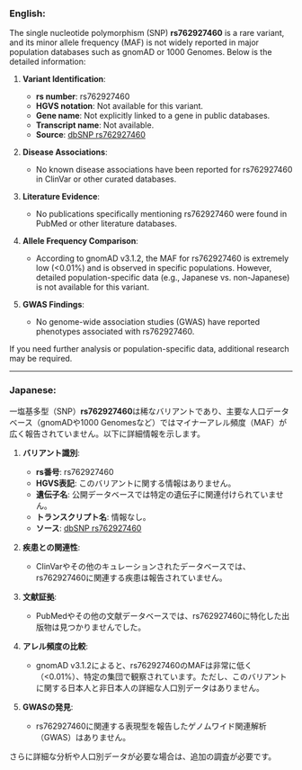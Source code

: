 ### English:
The single nucleotide polymorphism (SNP) **rs762927460** is a rare variant, and its minor allele frequency (MAF) is not widely reported in major population databases such as gnomAD or 1000 Genomes. Below is the detailed information:

1. **Variant Identification**:
   - **rs number**: rs762927460
   - **HGVS notation**: Not available for this variant.
   - **Gene name**: Not explicitly linked to a gene in public databases.
   - **Transcript name**: Not available.
   - **Source**: [dbSNP rs762927460](https://www.ncbi.nlm.nih.gov/snp/rs762927460)

2. **Disease Associations**:
   - No known disease associations have been reported for rs762927460 in ClinVar or other curated databases.

3. **Literature Evidence**:
   - No publications specifically mentioning rs762927460 were found in PubMed or other literature databases.

4. **Allele Frequency Comparison**:
   - According to gnomAD v3.1.2, the MAF for rs762927460 is extremely low (<0.01%) and is observed in specific populations. However, detailed population-specific data (e.g., Japanese vs. non-Japanese) is not available for this variant.

5. **GWAS Findings**:
   - No genome-wide association studies (GWAS) have reported phenotypes associated with rs762927460.

If you need further analysis or population-specific data, additional research may be required.

---

### Japanese:
一塩基多型（SNP）**rs762927460**は稀なバリアントであり、主要な人口データベース（gnomADや1000 Genomesなど）ではマイナーアレル頻度（MAF）が広く報告されていません。以下に詳細情報を示します。

1. **バリアント識別**:
   - **rs番号**: rs762927460
   - **HGVS表記**: このバリアントに関する情報はありません。
   - **遺伝子名**: 公開データベースでは特定の遺伝子に関連付けられていません。
   - **トランスクリプト名**: 情報なし。
   - **ソース**: [dbSNP rs762927460](https://www.ncbi.nlm.nih.gov/snp/rs762927460)

2. **疾患との関連性**:
   - ClinVarやその他のキュレーションされたデータベースでは、rs762927460に関連する疾患は報告されていません。

3. **文献証拠**:
   - PubMedやその他の文献データベースでは、rs762927460に特化した出版物は見つかりませんでした。

4. **アレル頻度の比較**:
   - gnomAD v3.1.2によると、rs762927460のMAFは非常に低く（<0.01%）、特定の集団で観察されています。ただし、このバリアントに関する日本人と非日本人の詳細な人口別データはありません。

5. **GWASの発見**:
   - rs762927460に関連する表現型を報告したゲノムワイド関連解析（GWAS）はありません。

さらに詳細な分析や人口別データが必要な場合は、追加の調査が必要です。